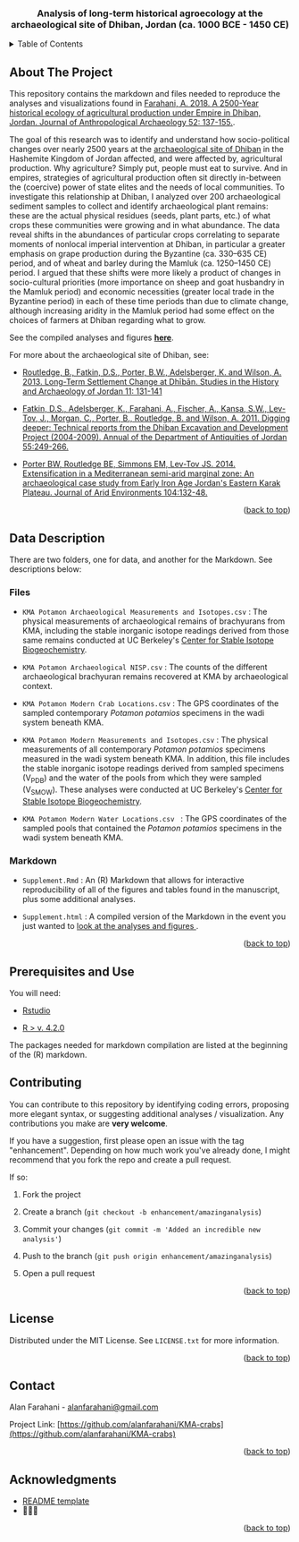 <!-- Improved compatibility of back to top link: See: https://github.com/othneildrew/Best-README-Template/pull/73 -->
<a name="readme-top"></a>
<!--
*** Thanks for checking out the Best-README-Template. If you have a suggestion
*** that would make this better, please fork the repo and create a pull request
*** or simply open an issue with the tag "enhancement".
*** Don't forget to give the project a star!
*** Thanks again! Now go create something AMAZING! :D
-->


<h3 align="center">Analysis of long-term historical agroecology at the archaeological site of Dhiban, Jordan (ca. 1000 BCE - 1450 CE)</h3>

<!-- TABLE OF CONTENTS -->
<details>
  <summary>Table of Contents</summary>
  <ol>
    <li>
      <a href="#about-the-project">About The Project</a>
    </li>
    <li>
      <a href="#data-description">Data Description</a>
      <ul>
        <li><a href="#files">Files</a></li>
        <li><a href="#markdown">Markdown</a></li>
      </ul>
    </li>
    <li><a href="#prerequisites-and-use">Prerequisites and Use</a></li>
    <li><a href="#contributing">Contributing</a></li>
    <li><a href="#license">License</a></li>
    <li><a href="#contact">Contact</a></li>
    <li><a href="#acknowledgments">Acknowledgments</a></li>
  </ol>
</details>



<!-- ABOUT THE PROJECT -->
## About The Project

This repository contains the markdown and files needed to reproduce the analyses and visualizations found in [Farahani, A. 2018. A 2500-Year historical ecology of agricultural production under Empire in Dhiban, Jordan. Journal of Anthropological Archaeology 52: 137-155.](https://pdf.sciencedirectassets.com/272558/1-s2.0-S0278416518X0004X/1-s2.0-S0278416518300515/am.pdf?X-Amz-Security-Token=IQoJb3JpZ2luX2VjEFkaCXVzLWVhc3QtMSJIMEYCIQC2Xnrcx1VLx%2FgXD10gpYPjEsxGO549J1IgQQ7AX7kShwIhANJ0wLR68Ij8MTjfV4dsveZ1C9Imj2CLK3MZhIHu6udgKrMFCFIQBRoMMDU5MDAzNTQ2ODY1Igyzco%2FxJnHa4%2FJyd2kqkAUU5a%2BGsYnWtYcgvPaQ4LvQ4yQbkexBWh%2F0jHj3tLpUQN9NHRe%2FxLvBwbRiXRhyhNgYuKZO5ajN6jwq7mDO6JxS9jX1UewCUb9G7MwTxhHqNUhseAHndL2df3v0WAL4pSawj5WeGJoGKcbCbOiw%2F6e9ZO0A13jxpRJ5Tfg1Nvi%2Bd1gfrgKRR6%2FDhAhxLR4Updht0TdlbyKdBgVoItb%2Flkb2u0OBc%2ByL6zktDIRmNCK7PhADE%2B50QHWY320HJg%2Fst93sUCDqKSZCEBNuJF%2B95%2BA9rPg3LL7mhvsz9kmr1V3Gg04JNKRL%2BoU%2Fdj1lQSAnGUzQP8Q3shBGwDZ3Jwaj7X2EjJDelcdYJjZbd2JUZT0JZZ%2B0IsMb2fjcl%2Fh1FqYpZ1CVwvUA7w%2BDFzcY5jbkaVXcDeP4FakGN3ZqUPmDz7q0aiRIhM2sw13aVl1FAx1%2Fuu6qpVxZwm2h4J0kaOL9ouHyp2231bQ1PrgzIL4uGG31RMRyvRItWGGWRTXdqs8adsLkSg5NHCYmpop8q6VbGZN6RY4HABZmEXIfldWpHng9aDz%2FkWN5L0L%2FR1q1G2Yt1Nt5A6UnBoH0hdm4wDYFGjoJEH8W0OagZAtu%2FgNfOPW%2F72rf2lcsaXAHUNJ9ZEbeecwxq7%2FCF%2Bxgl22bs5fkbff6um9VjRGke32AKVnXDPakTAMQFvcioApgP84yU3K8YWckgidk6cPidC%2F06DozRtH8tIBsjTHlviN5fKggukzI91vlx%2Ba%2B6N6Iifh4YH5x%2BoVMdq6%2B3hiukFhXALJY0FOj2EC93kmJjAeFBE62CQ1bmR6ewjVqGiY0sQPTxLPQvm1LKCIf0KJQfFeqAuFUiocuHN2n5tL9%2Bkmb2zR8mR%2F9NzC6q8OoBjqwAdWxvTarQcJkI0Yxy3DnQO9qUUTddZTsG33cLtcB2v95qDVvz6psHcCDGdf7x0VT38%2B8kSgoR83TOFHNeVWLX2w%2FkR3iN7KzTrwiRcieKNACtGkfTcPFEcywqqLgNUQh101XFRMSuYeku5AVcB%2BaFnJ4f4pKiFStwVWo01ehmTx0rVnNLj31LMSjYiPAq%2B9Su0Osm6qQWOWIoMM0UbJYIbUmkIGytijPCfoIJC1YT2Fg&X-Amz-Algorithm=AWS4-HMAC-SHA256&X-Amz-Date=20230925T004522Z&X-Amz-SignedHeaders=host&X-Amz-Expires=300&X-Amz-Credential=ASIAQ3PHCVTYSUR6AKC4%2F20230925%2Fus-east-1%2Fs3%2Faws4_request&X-Amz-Signature=a6f161210de8bd29595c2a9c618f9f9b0a5809c893f4e0366e095c82c72764f7&hash=81283dba0c76ca73f6fa2c787dafc58d2f3aa9cb3514b6feecf57a53dbe385a8&host=68042c943591013ac2b2430a89b270f6af2c76d8dfd086a07176afe7c76c2c61&pii=S0278416518300515&tid=pdf-797ec5c6-6161-441b-a345-f83554c6ebb8&sid=fd531bfa1b667540714a0e28ad4dab3d57a9gxrqa&type=client).

The goal of this research was to identify and understand how socio-political changes over nearly 2500 years at the [archaeological site of Dhiban](https://en.wikipedia.org/wiki/Dhiban,_Jordan) in the Hashemite Kingdom of Jordan affected, and were affected by, agricultural production.  Why agriculture?  Simply put, people must eat to survive.  And in empires, strategies of agricultural production often sit directly in-between the (coercive) power of state elites and the needs of local communities.  To investigate this relationship at Dhiban, I analyzed over 200 archaeological sediment samples to collect and identify archaeological plant remains: these are the actual physical residues (seeds, plant parts, etc.) of what crops these communities were growing and in what abundance.  The data reveal shifts in the abundances of particular crops correlating to separate moments of nonlocal imperial intervention at Dhiban, in particular a greater emphasis on grape production during the Byzantine (ca. 330–635 CE) period, and of wheat and barley during the Mamluk (ca. 1250–1450 CE) period.  I argued that these shifts were more likely a product of changes in socio-cultural priorities (more importance on sheep and goat husbandry in the Mamluk period) and economic necessities (greater local trade in the Byzantine period) in each of these time periods than due to climate change, although increasing aridity in the Mamluk period had some effect on the choices of farmers at Dhiban regarding what to grow.

See the compiled analyses and figures **<a href = "http://thebalkarchaeology.com/markdowns/dhiban_peb.html" target = "_new"> here</a>**.

For more about the archaeological site of Dhiban, see: 

- [Routledge, B., Fatkin, D.S., Porter, B.W., Adelsberger, K. and Wilson, A. 2013. Long-Term Settlement Change at Dhībān. Studies in the History and Archaeology of Jordan 11: 131-141 ](https://d1wqtxts1xzle7.cloudfront.net/34597797/Dhiban_Change_SHAJ-libre.pdf?1409611280=&response-content-disposition=inline%3B+filename%3DLong_Term_Settlement_Change_at_Dhiban.pdf&Expires=1695607204&Signature=FNQQdLMO7wEVkad-6mmqAn55-9RdjMRtty0BUf7F18Ht1VqBiXdaT7gy6mi132Yqf1ElAvkGQCxAA87x5p8sp9Vq-gvNKxJ85Y08OYpwSJGPLPmt8POf3TpKiO8AgnweGD6s-n2h9cQd5tB-ZVWaBq3dsVGs5DQ9DnYW7S0lxU0URsQF3wXvTgbN7JC1UVoP-tPjeZn-toHpeknwf1sdpgQ8D2sOb56aJP0B-j2gfVjGUK32UL5ycZHptjh72q6U4hBZjJ8k13UN5Gzzxvj0WE-pxlyzOxuFD5~uNU5C43U~LuG8ePtfpotkHxUL1HGC0RvptoyGyj1cJLmm-7yKHA__&Key-Pair-Id=APKAJLOHF5GGSLRBV4ZA)

- [Fatkin, D.S., Adelsberger, K., Farahani, A., Fischer, A., Kansa, S.W., Lev-Tov, J., Morgan, C., Porter, B., Routledge, B. and Wilson, A. 2011. Digging deeper: Technical reports from the Dhiban Excavation and Development Project (2004-2009). Annual of the Department of Antiquities of Jordan 55:249-266.](https://escholarship.org/content/qt44m7f3mz/qt44m7f3mz.pdf)

- [Porter BW, Routledge BE, Simmons EM, Lev-Tov JS. 2014. Extensification in a Mediterranean semi-arid marginal zone: An archaeological case study from Early Iron Age Jordan's Eastern Karak Plateau. Journal of Arid Environments 104:132-48.](https://escholarship.org/content/qt1tt957q7/qt1tt957q7.pdf)

<p align="right">(<a href="#readme-top">back to top</a>)</p>


<!-- GETTING STARTED -->
## Data Description

There are two folders, one for data, and another for the Markdown.  See descriptions below:

### Files

- `KMA Potamon Archaeological Measurements and Isotopes.csv`
: The physical measurements of archaeological remains of brachyurans from KMA, including the stable inorganic isotope readings derived from those same remains conducted at UC Berkeley's [Center for Stable Isotope Biogeochemistry](https://nature.berkeley.edu/stableisotopelab/).

- `KMA Potamon Archaeological NISP.csv`
: The counts of the different archaeological brachyuran remains recovered at KMA by archaeological context.

- `KMA Potamon Modern Crab Locations.csv`
: The GPS coordinates of the sampled contemporary *Potamon potamios* specimens in the wadi system beneath KMA.

- `KMA Potamon Modern Measurements and Isotopes.csv`
: The physical measurements of all contemporary *Potamon potamios* specimens measured in the wadi system beneath KMA.  In addition, this file includes the stable inorganic isotope readings derived from sampled specimens (V<sub>PDB</sub>) and the water of the pools from which they were sampled (V<sub>SMOW</sub>).  These analyses were conducted at UC Berkeley's [Center for Stable Isotope Biogeochemistry](https://nature.berkeley.edu/stableisotopelab/).

- `KMA Potamon Modern Water Locations.csv `
: The GPS coordinates of the sampled pools that contained the *Potamon potamios* specimens in the wadi system beneath KMA.

### Markdown

- `Supplement.Rmd`
: An (R) Markdown that allows for interactive reproducibility of all of the figures and tables found in the manuscript, plus some additional analyses.

- `Supplement.html`
: A compiled version of the Markdown in the event you just wanted to <a href = "http://thebalkarchaeology.com/markdowns/KMAcrabs.html" target = "_new"> look at the analyses and figures </a>.

<p align="right">(<a href="#readme-top">back to top</a>)</p>

## Prerequisites and Use

You will need:

- [Rstudio](https://posit.co/products/open-source/rstudio/)

- [R > v. 4.2.0](https://www.r-project.org/)

The packages needed for markdown compilation are listed at the beginning of the (R) markdown.

<!-- CONTRIBUTING -->
## Contributing

You can contribute to this repository by identifying coding errors, proposing more elegant syntax, or suggesting additional analyses / visualization. Any contributions you make are **very welcome**.

If you have a suggestion, first please open an issue with the tag "enhancement".  Depending on how much work you've already done, I might recommend that you fork the repo and create a pull request.

If so:

1. Fork the project

2. Create a branch (`git checkout -b enhancement/amazinganalysis`)

3. Commit your changes (`git commit -m 'Added an incredible new analysis'`)

4. Push to the branch (`git push origin enhancement/amazinganalysis`)

5. Open a pull request

<p align="right">(<a href="#readme-top">back to top</a>)</p>



<!-- LICENSE -->
## License

Distributed under the MIT License. See `LICENSE.txt` for more information.

<p align="right">(<a href="#readme-top">back to top</a>)</p>



<!-- CONTACT -->
## Contact

Alan Farahani - alanfarahani@gmail.com

Project Link: [https://github.com/alanfarahani/KMA-crabs](https://github.com/alanfarahani/KMA-crabs)

<p align="right">(<a href="#readme-top">back to top</a>)</p>



<!-- ACKNOWLEDGMENTS -->
## Acknowledgments

* [README template](https://github.com/othneildrew/Best-README-Template/tree/master)
* 🦀🦀🦀

<p align="right">(<a href="#readme-top">back to top</a>)</p>
